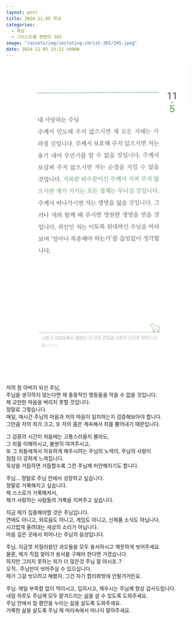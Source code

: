 ```yaml
---
layout: post
title: 2024-11-05 묵상
categories:
  - 묵상
  - 그리스도를 본받아 365
image: "/assets/img/imitating-christ-365/345.jpeg"
date: 2024-11-05 23:21 +0900
---
```


![image](/assets/img/imitating-christ-365/345.jpeg)

저의 참 아버지 되신 주님,  
주님을 생각하지 않는다면 제 충동적인 행동들을 막을 수 없을 것입니다.  
제 교만한 마음을 버리지 못할 것입니다.  
정말로 그렇습니다.  
매일, 매시간 주님의 마음과 저의 마음이 일치하는지 검증해보아야 합니다.  
그만큼 저의 죄가 크고, 또 저의 몸은 계속해서 죄를 뿜어내기 때문입니다.

그 검증의 시간이 처음에는 고통스러울지 몰라도,  
그 죄를 이해하시고, 불쌍히 여겨주시고,  
또 그 죄들에게서 자유하게 해주시려는 주님의 노력이, 주님의 사랑이  
점점 더 강하게 느껴집니다.  
묵상을 거듭하면 거듭할수록 그런 주님께 미안해지기도 합니다.

주님... 정말로 주님 안에서 성장하고 싶습니다.  
정말로 거룩해지고 싶습니다.  
제 스스로가 거룩해져서,  
제가 사랑하는 사람들의 거룩을 지켜주고 싶습니다.

지금 제가 집중해야할 것은 주님입니다.  
연애도 아니고, 외로움도 아니고, 게임도 아니고, 신제품 소식도 아닙니다.  
시끄럽게 울려대는 세상의 소리가 아닙니다.  
마음 깊은 곳에서 피어나는 주님의 음성입니다.

주님. 지금껏 저질러왔던 과오들을 모두 용서하시고 깨끗하게 씻어주세요.  
물론, 제가 직접 찾아가 용서를 구해야 한다면 가겠습니다.  
하지만 그러지 못하는 죄가 더 많은것 주님 잘 아시죠..?  
오직.. 주님만이 씻어주실 수 있으십니다.  
제가 그걸 씻으려고 해봤자, 그건 자기 합리화밖에 안될거거든요.

주님. 매일 부족함 없이 먹이시고, 입히시고, 재우시는 주님께 항상 감사드립니다.  
내일 하루도 주님께 모두 맡겨드리는 삶을 살 수 있도록 도와주세요.  
주님 안에서 참 평안을 누리는 삶을 살도록 도와주세요.  
거룩한 삶을 살도록 주님 제 머리속에서 떠나지 말아주세요.
